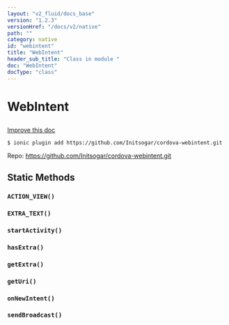 ```yaml
---
layout: "v2_fluid/docs_base"
version: "1.2.3"
versionHref: "/docs/v2/native"
path: ""
category: native
id: "webintent"
title: "WebIntent"
header_sub_title: "Class in module "
doc: "WebIntent"
docType: "class"
---
```









<h1 class="api-title">

  
  WebIntent
  

  

  

</h1>

<a class="improve-v2-docs" href="http://github.com/driftyco/ionic-native/edit/master/-native/src/plugins/webintent.ts#L1">
  Improve this doc
</a>





<!-- decorators -->


<pre><code>$ ionic plugin add https://github.com/Initsogar/cordova-webintent.git</code></pre>
<p>Repo:
  <a href="https://github.com/Initsogar/cordova-webintent.git">
    https://github.com/Initsogar/cordova-webintent.git
  </a>
</p>

<!-- description -->




<!-- @usage tag -->


<!-- @property tags -->
<h2>Static Methods</h2>
<div id="ACTION_VIEW"></div>
<h3><code>ACTION_VIEW()</code>

</h3>











<div id="EXTRA_TEXT"></div>
<h3><code>EXTRA_TEXT()</code>

</h3>











<div id="startActivity"></div>
<h3><code>startActivity()</code>

</h3>











<div id="hasExtra"></div>
<h3><code>hasExtra()</code>

</h3>











<div id="getExtra"></div>
<h3><code>getExtra()</code>

</h3>











<div id="getUri"></div>
<h3><code>getUri()</code>

</h3>











<div id="onNewIntent"></div>
<h3><code>onNewIntent()</code>

</h3>











<div id="sendBroadcast"></div>
<h3><code>sendBroadcast()</code>

</h3>












<!-- methods on the class --><!-- related link --><!-- end content block -->


<!-- end body block -->


